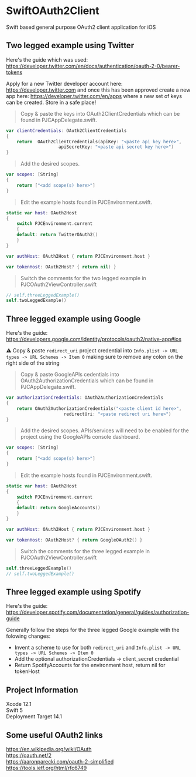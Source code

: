 # SwiftOAuth2Client
Swift based general purpose OAuth2 client application for iOS

## Two legged example using Twitter
Here's the guide which was used: \
https://developer.twitter.com/en/docs/authentication/oauth-2-0/bearer-tokens

Apply for a new Twitter developer account here: https://developer.twitter.com and once this has been approved create a new app here: https://developer.twitter.com/en/apps where a new set of keys can be created. Store in a safe place!

> Copy & paste the keys into OAuth2ClientCredentials which can be found in PJCAppDelegate.swift.
```swift
var clientCredentials: OAuth2ClientCredentials
{
    return  OAuth2ClientCredentials(apiKey: "<paste api key here>",
				    apiSecretKey: "<paste api secret key here>")
}
```
> Add the desired scopes.
```swift
var scopes: [String]
{
    return ["<add scope(s) here>"]
}
```
> Edit the example hosts found in PJCEnvironment.swift.
```swift
static var host: OAuth2Host
{
    switch PJCEnvironment.current
    {
    default: return TwitterOAuth2()
    }
}

var authHost: OAuth2Host { return PJCEnvironment.host }

var tokenHost: OAuth2Host? { return nil) }
```
> Switch the comments for the two legged example in PJCOAuth2ViewController.swift
```swift		   
// self.threeLeggedExample()
self.twoLeggedExample()
```
## Three legged example using Google 
Here's the guide: \
https://developers.google.com/identity/protocols/oauth2/native-app#ios

:warning: Copy & paste ``redirect_uri`` project credential into ``Info.plist -> URL types -> URL Schemes -> Item 0`` making sure to remove any colon on the right side of the string
> Copy & paste GoogleAPIs cedentials into OAuth2AuthorizationCredentials which can be found in PJCAppDelegate.swift.
```swift
var authorizationCredentials: OAuth2AuthorizationCredentials
{
    return OAuth2AuthorizationCredentials("<paste client id here>",
					  redirectUri: "<paste redirect uri here>")
}
```
> Add the desired scopes. APIs/services will need to be enabled for the project using the GoogleAPIs console dashboard.
```swift
var scopes: [String]
{
    return ["<add scope(s) here>"]
}
```
> Edit the example hosts found in PJCEnvironment.swift.
```swift
static var host: OAuth2Host
{
    switch PJCEnvironment.current
    {
    default: return GoogleAccounts()
    }
}

var authHost: OAuth2Host { return PJCEnvironment.host }

var tokenHost: OAuth2Host? { return GoogleOAuth2() }
```
> Switch the comments for the three legged example in PJCOAuth2ViewController.swift
```swift		   
self.threeLeggedExample()
// self.twoLeggedExample()
```
## Three legged example using Spotify
Here's the guide: \
https://developer.spotify.com/documentation/general/guides/authorization-guide

Generally follow the steps for the three legged Google example with the folowing changes:
* Invent a scheme to use for both ```redirect_uri``` and ``Info.plist -> URL types -> URL Schemes -> Item 0``
* Add the optional authorizationCredentials -> client_secret credential
* Return SpotifyAccounts for the environment host, return nil for tokenHost
## Project Information
Xcode 12.1 \
Swift 5 \
Deployment Target 14.1

## Some useful OAuth2 links
https://en.wikipedia.org/wiki/OAuth \
https://oauth.net/2 \
https://aaronparecki.com/oauth-2-simplified \
https://tools.ietf.org/html/rfc6749
